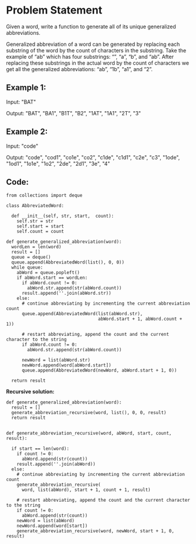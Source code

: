 # Problem Statement

Given a word, write a function to generate all of its unique generalized abbreviations.

Generalized abbreviation of a word can be generated by replacing each substring of the word by the count of characters in the substring. 
Take the example of “ab” which has four substrings: “”, “a”, “b”, and “ab”. After replacing these substrings in the actual word by the 
count of characters we get all the generalized abbreviations: “ab”, “1b”, “a1”, and “2”.

## Example 1:

Input: "BAT"

Output: "BAT", "BA1", "B1T", "B2", "1AT", "1A1", "2T", "3"

## Example 2:

Input: "code"

Output: "code", "cod1", "co1e", "co2", "c1de", "c1d1", "c2e", "c3", "1ode", "1od1", "1o1e", "1o2", 
"2de", "2d1", "3e", "4"

## Code:
```python3
from collections import deque

class AbbreviatedWord:

  def __init__(self, str, start,  count):
    self.str = str
    self.start = start
    self.count = count

def generate_generalized_abbreviation(word):
  wordLen = len(word)
  result = []
  queue = deque()
  queue.append(AbbreviatedWord(list(), 0, 0))
  while queue:
    abWord = queue.popleft()
    if abWord.start == wordLen:
      if abWord.count != 0:
        abWord.str.append(str(abWord.count))
      result.append(''.join(abWord.str))
    else:
      # continue abbreviating by incrementing the current abbreviation count
      queue.append(AbbreviatedWord(list(abWord.str),
                                   abWord.start + 1, abWord.count + 1))

      # restart abbreviating, append the count and the current character to the string
      if abWord.count != 0:
        abWord.str.append(str(abWord.count))

      newWord = list(abWord.str)
      newWord.append(word[abWord.start])
      queue.append(AbbreviatedWord(newWord, abWord.start + 1, 0))

  return result
```

**Recursive solution:**

```python3
def generate_generalized_abbreviation(word):
  result = []
  generate_abbreviation_recursive(word, list(), 0, 0, result)
  return result


def generate_abbreviation_recursive(word, abWord, start, count, result):

  if start == len(word):
    if count != 0:
      abWord.append(str(count))
    result.append(''.join(abWord))
  else:
    # continue abbreviating by incrementing the current abbreviation count
    generate_abbreviation_recursive(
      word, list(abWord), start + 1, count + 1, result)

    # restart abbreviating, append the count and the current character to the string
    if count != 0:
      abWord.append(str(count))
    newWord = list(abWord)
    newWord.append(word[start])
    generate_abbreviation_recursive(word, newWord, start + 1, 0, result)
```
